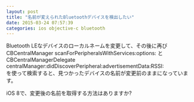 ```yaml
---
layout: post
title: "名前が変えられたBluetoothデバイスを検出したい"
date: 2015-03-24 07:57:39
categories: ios objective-c bluetooth
---
```

<p>Bluetooth LEなデバイスのローカルネームを変更して、その後に再び<br>
  CBCentralManager scanForPeripheralsWithServices:options: と<br>
  CBCentralManagerDelegate centralManager:didDiscoverPeripheral:advertisementData:RSSI:<br>
を使って検索すると、見つかったデバイスの名前が変更前のままになっています。</p>

<p>iOS 8で、変更後の名前を取得する方法はありますか?</p>

